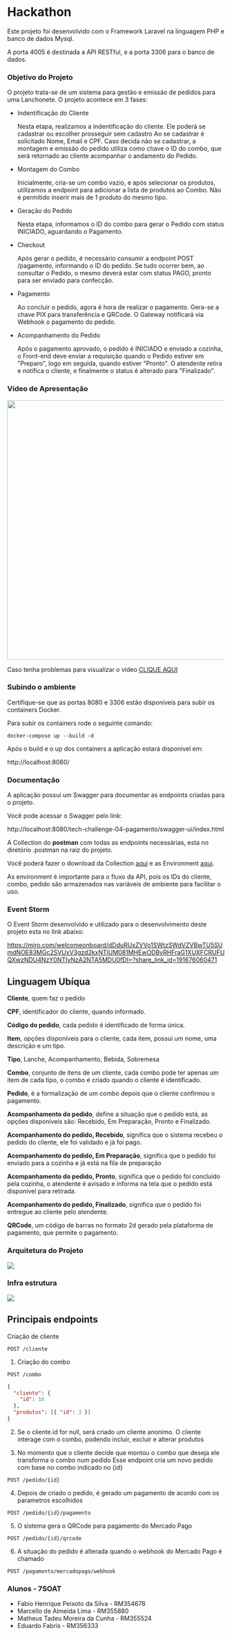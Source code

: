 # Hackathon

Este projeto foi desenvolvido com o Framework Laravel na linguagem PHP e banco de dados Mysql.

A porta 4005 é destinada a API RESTful, e a porta 3306 para o banco de dados.

### Objetivo do Projeto

O projeto trata-se de um sistema para gestão e emissão de pedidos para uma Lanchonete.
O projeto acontece em 3 fases:

- Indentificação do Cliente

  Nesta etapa, realizamos a indentificação do cliente. Ele poderá se cadastrar ou escolher prosseguir sem cadastro
  Ao se cadastrar é solicitado Nome, Email e CPF. Caso decida não se cadastrar, a montagem e emissão do pedido utiliza como chave o ID do combo, que será retornado ao cliente acompanhar o andamento do Pedido.

- Montagem do Combo

  Inicialmente, cria-se um combo vazio, e após selecionar os produtos, utilizamos a endpoint para adicionar a lista de produtos ao Combo.
  Não é permitido inserir mais de 1 produto do mesmo tipo.

- Geração do Pedido

  Nesta etapa, informamos o ID do combo para gerar o Pedido com status INICIADO, aguardando o Pagamento.

- Checkout

  Após gerar o pedido, é necessário consumir a endpoint POST /pagamento, informando o ID do pedido.
  Se tudo ocorrer bem, ao consultar o Pedido, o mesmo deverá estar com status PAGO, pronto para ser enviado para confecção.

- Pagamento

  Ao concluir o pedido, agora é hora de realizar o pagamento. Gera-se a chave PIX para transferência e QRCode.
  O Gateway notificará via Webhook o pagamento do pedido.

- Acompanhamento do Pedido

  Após o pagamento aprovado, o pedido é INICIADO e enviado a cozinha, o Front-end deve enviar a requisição quando o Pedido estiver em "Preparo", logo em seguida, quando estiver "Pronto". O atendente retira e notifica o cliente, e finalmente o status é alterado para "Finalizado".

### Video de Apresentação

<a href="https://youtu.be/hTunl4YVG3U"><img src=".doc/video-thumbnail.jpg" width="600"></a>

Caso tenha problemas para visualizar o vídeo <a href="https://youtu.be/hTunl4YVG3U">CLIQUE AQUI</a>

### Subindo o ambiente

Certifique-se que as portas 8080 e 3306 estão disponíveis para subir os containers Docker.

Para subir os containers rode o seguinte comando:

`docker-compose up --build -d`

Após o build e o up dos containers a aplicação estará disponível em:

http://localhost:8080/

### Documentação

A aplicação possuí um Swagger para documentar as endpoints criadas para o projeto.

Você pode acessar o Swagger pelo link:

http://localhost:8080/tech-challenge-04-pagamento/swagger-ui/index.html

A Collection do **postman** com todas as endpoints necessárias, esta no diretório .postman na raiz do projeto.

Você poderá fazer o download da Collection <a target="_blank" href="/.postman/Tech Challenge.postman_collection.json" target="blank">aqui</a> e as Environment <a target="_blank" href="/.postman/Tech Challenge.postman_environment.json">aqui</a>.

As environment é importante para o fluxo da API, pois os IDs do cliente, combo, pedido são armazenados nas variáveis de ambiente para facilitar o uso.

### Event Storm

O Event Storm desenvolvido e utilizado para o desenvolvimento deste projeto esta no link abaixo:

https://miro.com/welcomeonboard/dDduRUxZVVo1SWtzSWdVZVBwTU5SUmdNOE83MGc2SVUxV3gzd2kxNTlUM081MHEwODByRHFraG1XUXFCRUFUQXwzNDU4NzY0NTIyNzA2NTA5MDU0fDI=?share_link_id=191676060471

## Linguagem Ubíqua

**Cliente**, quem faz o pedido

**CPF**, identificador do cliente, quando informado.

**Código do pedido**, cada pedido é identificado de forma única.

**Item**, opções disponíveis para o cliente, cada item, possui um nome, uma descrição e um tipo.

**Tipo**, Lanche, Acompanhamento, Bebida, Sobremesa

**Combo**, conjunto de itens de um cliente, cada combo pode ter apenas um item de cada tipo, o combo é criado quando o cliente é identificado.

**Pedido**, é a formalização de um combo depois que o cliente confirmou o pagamento.

**Acompanhamento do pedido**, define a situação que o pedido está, as opções disponíveis são: Recebido, Em Preparação, Pronto e Finalizado.

**Acompanhamento do pedido, Recebido**, significa que o sistema recebeu o pedido do cliente, ele foi validado e já foi pago.

**Acompanhamento do pedido, Em Preparação**, significa que o pedido foi enviado para a cozinha e já está na fila de preparação

**Acompanhamento do pedido, Pronto**, significa que o pedido foi concluído pela cozinha, o atendente é avisado e informa na tela que o pedido está disponível para retirada.

**Acompanhamento do pedido, Finalizado**, significa que o pedido foi entregue ao cliente pelo atendente.

**QRCode**, um código de barras no formato 2d gerado pela plataforma de pagamento, que permite o pagamento.

### Arquitetura do Projeto

<img src=".doc/diagrama-arquitetura.drawio.png">

### Infra estrutura

<img src=".doc/diagrama-infra.drawio.png">

## Principais endpoints

Criação de cliente

```
POST /cliente
```

1. Criação do combo

```
POST /combo
```

```json
{
  "cliente": {
    "id": 16
  },
  "produtos": [{ "id": 3 }]
}
```

2. Se o cliente.id for null, será criado um cliente anonimo.
   O cliente interage com o combo, podendo incluir, excluir e alterar produtos

3. No momento que o cliente decide que montou o combo que deseja ele transforma o combo num pedido
   Esse endpoint cria um novo pedido com base no combo indicado no {id}

```
POST /pedido/{id}
```

4. Depois de criado o pedido, é gerado um pagamento de acordo com os parametros escolhidos

```
POST /pedido/{id}/pagamento
```

5. O sistema gera o QRCode para pagamento do Mercado Pago

```
POST /pedido/{id}/qrcode
```

6. A situação do pedido é alterada quando o webhook do Mercado Pago é chamado

```
POST /pagamento/mercadopago/webhook
```

### Alunos - 7SOAT

- Fabio Henrique Peixoto da Silva - RM354678
- Marcello de Almeida Lima - RM355880
- Matheus Tadeu Moreira da Cunha - RM355524
- Eduardo Fabris - RM356333
